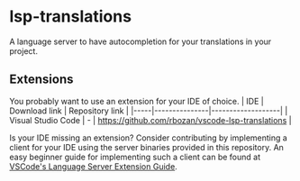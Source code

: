 # lsp-translations
A language server to have autocompletion for your translations in your project.

## Extensions
You probably want to use an extension for your IDE of choice.
| IDE | Download link | Repository link |
|-----|---------------|-------------------|
| Visual Studio Code | - | https://github.com/rbozan/vscode-lsp-translations |

Is your IDE missing an extension? Consider contributing by implementing a client for your IDE using the server binaries provided in this repository.
An easy beginner guide for implementing such a client can be found at [VSCode's Language Server Extension Guide](https://code.visualstudio.com/api/language-extensions/language-server-extension-guide#explaining-the-language-client).
